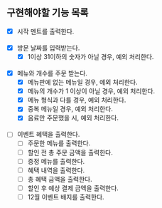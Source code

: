 ## 구현해야할 기능 목록
- [x] 시작 멘트를 출력한다.<br/><br/>
- [x] 방문 날짜를 입력받는다.
  - [x] 1이상 31이하의 숫자가 아닐 경우, 예외 처리한다.<br/><br/>
- [x] 메뉴와 개수를 주문 받는다.
  - [x] 메뉴판에 없는 메뉴일 경우, 예외 처리한다.
  - [x] 메뉴의 개수가 1 이상이 아닐 경우, 예외 처리한다.
  - [x] 메뉴 형식과 다를 경우, 예외 처리한다.
  - [x] 중복 메뉴일 경우, 예외 처리한다.
  - [x] 음료만 주문했을 시, 예외 처리한다.<br/><br/>

- [ ] 이벤트 혜택을 출력한다.
  - [ ] 주문한 메뉴를 출력한다.
  - [ ] 할인 전 총 주문 금액을 출력한다.
  - [ ] 증정 메뉴를 출력한다.
  - [ ] 혜택 내역을 출력한다.
  - [ ] 총 혜택 금액을 출력한다.
  - [ ] 할인 후 예상 결제 금액을 출력한다.
  - [ ] 12월 이벤트 배지를 출력한다.